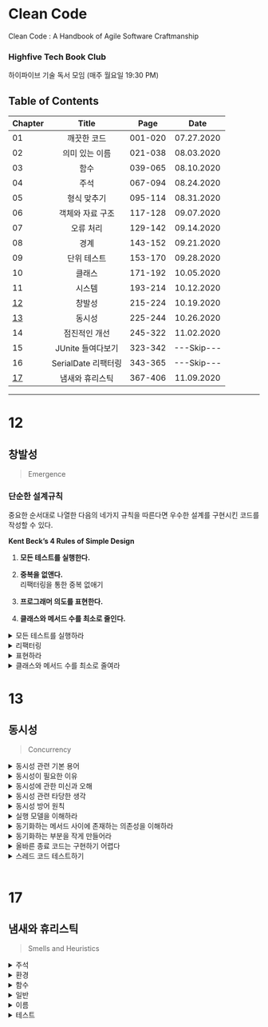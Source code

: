 # Clean Code
Clean Code : A Handbook of Agile Software Craftmanship  

### Highfive Tech Book Club
하이파이브 기술 독서 모임 (매주 월요일 19:30 PM)

## Table of Contents

|Chapter|       Title      | Page  |   Date   |
|-------|:----------------:|:-----:|:--------:|
|01     |깨끗한 코드          |001-020|07.27.2020|
|02     |의미 있는 이름       |021-038|08.03.2020|
|03     |함수               |039-065|08.10.2020|
|04     |주석               |067-094|08.24.2020|
|05     |형식 맞추기          |095-114|08.31.2020|
|06     |객체와 자료 구조      |117-128|09.07.2020|
|07     |오류 처리           |129-142|09.14.2020|
|08     |경계               |143-152|09.21.2020|
|09     |단위 테스트          |153-170|09.28.2020|
|10     |클래스             |171-192|10.05.2020|
|11     |시스템             |193-214|10.12.2020|
|[12](#12)|창발성             |215-224|10.19.2020|
|[13](#13)|동시성             |225-244|10.26.2020|
|14     |점진적인 개선        |245-322|11.02.2020|
|15     |JUnite 들여다보기   |323-342|---Skip---|
|16     |SerialDate 리팩터링 |343-365|---Skip---|
|[17](#17)|냄새와 휴리스틱      |367-406|11.09.2020|
---

# 12
## 창발성
> Emergence

### **단순한 설계규칙**

중요한 순서대로 나열한 다음의 네가지 규칙을 따른다면 우수한 설계를 구현시킨 코드를 작성할 수 있다.

**Kent Beck’s 4 Rules of Simple Design** 

1. **모든 테스트를 실행한다.**
2. **중복을 없앤다.**  
    리팩터링을 통한 중복 없애기

3. **프로그래머 의도를 표현한다.**
4. **클래스와 메서드 수를 최소로 줄인다.**

<details><summary>모든 테스트를 실행하라</summary>  

테스트를 통해 얻고자 하는 것은 무엇인가 ?  
  - 만들어 놓은 시스템이 설계도 처럼 잘 작동하는지 검증하기 위한 도구로 쓰기 위함.

테스트 가능한 시스템을 제작해나가는 과정에서 좋은 품질은 저절로 따라온다.  
그 이유는 좋은 품질과 직결되는 아래의 규칙을 준수 해야만 쉽게 테스트 케이스를 작성할수 있기 때문이다.

- 하나의 목적만 수행하는 작은 Class
- SRP 를 준수  
    SRP : Single Responsibility Principle | 단일 책임 원칙

- DIP 를 준수  
    DIP : Dependency Inversion Principle | 의존 관계 역전 원칙

    결합도를 낮추어야 테스트 케이스 작성이 쉽다.

테스트 케이스를 작성함으로써 일거양득(낮은 결합도, 높은 응집력)의 혜택을 얻게된다.

</details>

<details><summary>리팩터링</summary>  

코드를 점진적으로 리팩터링하자.  

중간 중간 코드가 몇줄이라도 추가되는 경우, 잠시 시간을 들여 설계를 조감해 보는 노력이 필요하다.

- 새로 추가한 코드가 설계 품질을 낮추었는가?

    if true

    ⇒ 해당 코드를 깔끔히 정리

    ⇒ 테스트 케이스 돌려 기존 기능이 깨졌는지 확인

이 단계에서 설계 품질을 높일수 있는 기법이 있다면 그것이 무엇이든 적용해도 괜찮다.

- 응집도 높이기
- 결합도 낮추기
- 관심사 분리하기
- 시스템 관심사를 모듈로 나누기
- 함수 및 클래스 크기 줄이기
- 더 나은 이름 선택하기
- 중복 없애기

</details>

<details><summary>표현하라</summary>  

유지보수를 위해 '개발자의 의도'를 분명히 표현할 줄 알아야 한다.

어찌되었든 '유지보수를 하는 개발자' 가 '코드를 작성한 개발자' 보다 코드를 깊이 이해할 가능성은 희박하다. 그렇기에 '코드를 작성하는 개발자'는 개발자는 코드별 의도가 무엇인지 명백히 들어나도록 짜야한다. 이는 결함과 유지보수 비용을 줄여준다.

아래의 법칙을 따르자.

1. **좋은 이름 선택하기**
2. **함수와 클래스 크기 가능한 줄이기**
3. **표준 명칭 사용하기**
4. **단위 테스트 케이스 작성하기**  
   테스트 케이스는 '예제로 보여주는 문서'라 할 수 있다. 이를 읽다보면 클래스 기능이 한 눈에 들어오게 된다.

</details>

<details><summary>클래스와 메서드 수를 최소로 줄여라</summary>  

클래스와 메서드 수를 줄이는 방법은 **중복을 제거**, **의도를 표현**, **SRP를 준수** 하는 것이다.

하지만 이 규칙(네가지 규칙중 우선순위가 가장 낮은)은 부득이한 상황이라면 넘어가도 좋다.  
대신 코드의 중복을 확실히 제거하고 코드의 의도를 잘 표현하도록 하자.

</details>

# 13
## 동시성
> Concurrency

<details><summary>동시성 관련 기본 용어</summary>  

- **한정된 자원 Bound Resource**  
   다중 스레드 환경에서 사용하는 자원으로, 크기나 숫자가 제한적이다.  
   - 예) 데이터베이스 연결, 길이가 일정한 읽기/쓰기 버퍼 등.

- **상호 배제 Mutual Exclusion**  
   한 번에 한 스레드만 공유 자료나 공유 자원을 사용할 수 있는 경우.

- **기아 Starvation**  
   한 스레드나 여러 스레드가 굉장히 오랫동안 혹은 영원히 자원을 기다린다.  
   - 예) 항상 짧은 스레드에게 우선순위를 준다면, 긴 스레드가 기아 상태에 빠진다.

- **데드락 Deadlock**  
   여러 스레드가 서로 끝나기를 기다린다.  
   모든 스레드가 각기 필요한 자원을 다른 스레드가 점유하는 바람에 어느 쪽도 더 이상 진행하지 못한다.

- **라이브락 Livelock**  
   락을 거는 단계에서 각 스레드가 서로를 방해한다.  
   스레드는 계속해서 진행하려 하지만, 공명(resonance)으로 인해, 굉장히 오랫동안 혹은 영원히 진행하지 못한다.

</details>

<details><summary>동시성이 필요한 이유</summary>  

결합(`coupling`)을 없애기 위해서 → 무엇(`what`)과 언제(`when`)를 분리하는 전략 세우기.  
   - 이를 잘 분리한다면 앱 구조와 효율이 극적으로 나아진다.

단일 스레드인 프로그램은 무엇과 언제가 밀접하게 연관되어 있다.  
그렇기에 Call stack 을 보면 프로그램 구동 상태를 쉽게 알 수 있다.

<img width="500" alt="Call stack" src="https://user-images.githubusercontent.com/48475824/130341758-e92b29d6-99c3-4260-83f6-695ed58934e1.png">

Image Credits : JS Conference

**단일 스레드 Debugging 방법**  
- Breakpoint 찍어 정지점 확인하기.

**Structural point of view**
프로그램은 거대한 루프 하나가 아니다. 작은 협력 프로그램 여럿으로 나누어져 있다.  
시스템을 이해하기가 쉽고 분리 하기도 쉽다.

**동시성의 예 : JAVA's Servlet Model**  
- 서블릿은 웹 혹은 EJB Container 라는 우산 아래서 돌아간다.
   
- 컨테이너는 동시성을 부분적으로 관리한다.
   
- 웹 요청이 들어올 때마다 웹 서버는 비동기식으로 서블릿을 실행한다.
   
- 서블릿 프로그래머는 들어오는 모든 웹 요청을 관리할 필요가 없다.
   
- 원칙적으로 각 서블릿 스레드는 다른 서블릿 스레드와 무관하게 자신만의 세상에서 돌아간다.
    <img width="338" alt="Servlet Concurrency" src="https://user-images.githubusercontent.com/48475824/130341778-05b37984-529d-4a6a-8a82-c7086a2204cc.png">

    Image Credits : [Servlet Concurrency](http://tutorials.jenkov.com/java-servlets/servlet-concurrency.html)

</details>

<details><summary>동시성에 관한 미신과 오해</summary>  

1. **동시성은 항상 성능을 높여준다?**  
  동시성은 때로 성능을 높여준다. 대기 시간이 아주 길어 여러 스레드가 프로세서를 공유할 수 있거나, 여러 프로세서가 동시에 처리할 독립적인 계산이 충분히 많은 경우에만 성능이 높아진다. 어느 쪽도 일상적으로 발생하는 상황은 아니다.

1. **동시성을 구현해도 설계는 변하지 않는다?**  
  단일 스레드 시스템과 다중 스레드 시스템은 설계가 판이하게 다르다.  
  일반적으로 무엇과 언제를 분리하면 시스템 구조가 크게 달라진다.

1. **웹 또는 EJB 컨테이너를 사용하면 동시성을 이해할 필요가 없다?**  
  실제로는 컨테이너가 어떻게 동작하는지, 어떻게 동시 수정, 데드락 등과 같은 문제를 피할 수 있는지를 알아야 한다.

</details>

<details><summary>동시성 관련 타당한 생각</summary>  

1. **동시성은 다소 부하를 유발한다.**  
  성능 측면에서 부하가 걸리며, 코드도 더 짜야 한다.

1. **동시성은 복잡하다.**  
  간단한 문제라도 동시성은 복잡하다.

1. **일반적으로 동시성 버그는 재현하기 어렵다.**  
  진짜 결함으로 간주되지 않고 일회성 문제로 여겨 무시하기 쉽다.

1. **동시성을 구현하려면 흔히 근본적인 설계 전략을 재고해야 한다.**

</details>

<details><summary>동시성 방어 원칙</summary>  

- **단일 책임 원칙 Single Responsibility Principle**  
  `solution`: 다른 코드와 분리할 것.

  SRP : 주어진 메서드/클래스/컴포넌트를 변경할 이유는 오직 하나.  
    - 동시성 관련 코드는 다른 코드와 분리할 것.  
        👷🏻‍♀️ 주의 👷🏻‍♀️  동시성과 관련이 없는 코드에 동시성을 곧바로 구현하는 실수를 범하지 말자
    - 동시성 코드는 독자적인 개발, 변경, 조율 주기가 있다.

- **자료 범위를 제한하라**  
  `solution`: 자료를 캡슐화 할 것. 공유 자료를 최대한 줄일 것.

  공유 자료를 줄이지 않는다면 여러 스레드가 서로 간섭하므로 예상치 못한 결과가 발생하게 된다.

  해결책 → 공유 객체를 사용하는 코드 내 임계영역(critical section)을 Synchronized 키워드로 보호

  **[공유 자료를 수정하는 위치가 많을수록 발생하는 문제점들]**
  - 보호할 임계영역을 빼먹는다. ⇒ 공유 자료를 수정하는 모든 코드가 망가짐.

  - 모든 임계영역을 올바로 보호했는지(DRY 위반) 확인하느라 똑같은 노력과 수고를 반복한다.

  - 버그를 찾기가 더 어려워짐.

- **자료 사본을 사용하라**  
  공유 객체를 피하게 될수록 코드가 문제를 일으킬 가능성도 아주 낮아지게 된다.

  공유 자료를 줄이려면 제일 좋기로는 처음부터 공유하지 말아야 한다.
   
  - 읽기 전용으로 사용하기
   
  - 각 스레드가 객체를 복사해 사용한 후 한 스레드가 해당 사본에서 결과를 가져오기. 
    객체를 복사하는 시간과 부하가 걱정스러울 수도 있다. 그렇다면 복사 비용이 진짜 문제인지 실측해볼 필요가 있다.

  사본으로 동기화를 피할 수 있다면 내부 잠금을 없애 절약한 수행 시간이 사본 생성과 가비지 컬렉션에 드는 부하를 상쇄할 가능성이 크다.

- **스레드는 가능한 독립적으로 구현하라**  
   `solution`: 독자적인 스레드로, 가능하면 다른 프로세서에서 돌려도 괜찮도록 자료를 독립적인 단위로 분할할것.

   - 자신만의 세상에 존재하는 스레드를 구현.
     - 다른 스레드와 자료를 공유하지 말것.  
      각 스레드는 클라이언트 요청 하나를 처리하도록 만든다.

      - 모든 정보는 비공유 출처에서 가져오며 로컬 변수에 저장.  
        서블릿 코드가 로컬 변수만 사용한다면 서블릿이 동기화 문제를 일으킬 가능성은 전무하다.
  
</details>

<details><summary>실행 모델을 이해하라</summary>  

**생산자-소비자 Producer-Consumer**  
- 하나 이상 생산자 스레드가 정보를 생성해 버퍼buffer나 대기열queue에 넣는다.
   
- 하나 이상 소비자 스레드가 대기열에서 정보를 가져와 사용한다.
   
- 생산자 스레드와 소비자 스레드가 사용하는 대기열은 한정된 자원이다.
  - 생산자 스레드 → 대기열에 빈 공간이 있으면 정보를 채움
    - 빈 공간이 생길 때까지 기다림
    - 대기열에 정보를 채운 후 소비자 스레드에게 “대기열에 정보가 있다" 시그널을 보냄

  - 소비자 스레드 → 대기열에 정보가 있어야 가져옴
     - 정보가 채워질 때까지 기다림
     - 대기열에서 정보를 읽어들인 후 “대기열에 빈 공간이 있다" 시그널을 보냄

   대기열을 올바로 사용하고자 생산자 스레드와 소비자 스레드는 서로에게 시그널을 보낸다.  
   잘못하면 생산자 스레드와 소비자 스레드가 둘 다 진행 가능함에도 불구하고 동시에 서로에게서 시그널을 기다릴 가능성이 존재한다.

**읽기-쓰기 Readers-Writers**  
읽기 스레드를 위한 주된 정보원으로 공유 자원을 사용하고 쓰기 스레드가 이 공유 자원을 이따금 갱신하는 경우 발생하는 문제는 throughput(처리율) 이다.

- 처리율을 강조하면 기아(starvation) 현상이 생기거나 오래된 정보가 쌓인다.
  - 갱신을 허용하면 처리율에 영향을 미친다.
  - 복잡한 균형잡기가 필요다. 대개는 쓰기 스레드가 버퍼를 오랫동안 점유하는 바람에 여러 읽기 스레드가 버퍼를 기다리느라 처리율이 떨어진다.
  
- 읽기 스레드 요구와 쓰기 스레드 요구를 적절히 만족시켜 처리율도 적당히 높이고 기아도 방지하는 해법이 필요하다.
  - 읽기 스레드가 없을 때까지 갱신을 원하는 쓰기 스레드가 버퍼를 기다리게 하기.
    - 하지만 읽기 스레드가 계속 이어진다면 쓰기 스레드는 기아 상태에 빠진다.반면, 쓰기 스레드에게 우선권을 준 상태에서 쓰기 스레드가 계속 이어진다면 처리율이 떨어진다.
    - 양쪽 균형을 잡으면서 동시 갱신 문제를 피하는 해법이 필요하다.

**식사하는 철학자들 Dining Philosophers**  
   
<img width="338" alt="Dining Philosophers" src="https://user-images.githubusercontent.com/48475824/130341804-88dbab25-248f-4b34-b726-3ebfdae98c96.png">

Image Credits : [Dining Philosophers](https://sphof.readthedocs.io/test2.html)

</details>

<details><summary>동기화하는 메서드 사이에 존재하는 의존성을 이해하라</summary>  
   
동기화하는 메서드 사이에 의존성이 존재하면 동시성 코드에 찾아내기 어려운 버그가 생긴다.  
권장사항 : 공유 객체 하나당 메서드 하나

만약 **공유 객체 하나에 여러 메서드**가 필요한 상황이라면 아래 방법을 이용할 수 있다.  
1. **클라이언트에서 잠금**  
  클라이언트에서 첫 번째 메서드를 호출하기 전에 서버를 잠근다.  
  마지막 메서드를 호출할 때까지 잠금을 유지한다.

1. **서버에서 잠금**  
  서버에다 “서버를 잠그고 모든 메서드를 호출할 후 잠금을 해제하는" 메서드를 구현한다.  
  클라이언트는 이 메서드를 호출한다.

1. **연결 서버**
  잠금을 수행하는 중간 단계를 생성한다.  
  ‘서버에서 잠금’ 방식과 유사하지만 원래 서버는 변경하지 않는다.

</details>

<details><summary>동기화하는 부분을 작게 만들어라</summary>   

락은 스레드를 지연시키고 부하를 가중시킨다.  
임계영역(critical section)은 반드시 보호해야 한다. 코드를 짤 때, 임계영역수를 최대한 줄이기!  

`Do NOT` → 임계영역 개수를 줄인답시고 거대한 임계영역 하나로 구현하면(필요 이상으로 임계 영역 크기를 키우면) 스레드 간에 경쟁이 늘어나고 프로그램 성능이 떨어진다.

</details>

<details><summary>올바른 종료 코드는 구현하기 어렵다</summary>  

- 깔끔하게 종료하는 코드는 올바로 구현하기 어렵다.  
  - 흔히 발생하는 문제 : 데드락 → 스레드가 절대 오지 않을 시그널을 기다림.

- 종료 코드를 개발 초기부터 고민하고 동작하게 초기부터 구현할것.  
  오래 걸리고 어려우므로 이미 나온 알고리즘을 검토하자.

</details>

<details><summary>스레드 코드 테스트하기</summary>  
<br>
비록 테스트를 통해 코드가 올바로 작성되었다고 보장할수는 없더라도 위험성을 낮추어 준다.  
- 문제를 노출하는 테스트 케이스를 작성할것.  
  테스트가 실패하면 원인 추적

- 프로그램 설정과 시스템 설정과 부하를 바꿔가며 돌리기.  
  다시 돌렸더니 통과하더라는 이유로 그냥 넘어가면 절대로 안 된다.

**지침 사항**
- 말이 안 되는 실패는 잠정적인 스레드 문제로 취급할것.

- 다중 스레드를 고려하지 않은 순차 코드부터 제대로 돌게 만들것.

- 다중 스레드를 쓰는 코드 부분을 다양한 환경에 쉽게 끼워 넣을 수 있도록 스레드 코드를 구현할것.

- 다중 스레드를 쓰는 코드 부분을 상황에 맞춰 조정할 수 있게 작성할것.

- 프로세서 수보다 많은 스레드를 돌려볼것.

- 다른 플랫폼에서 돌려볼것.

- 강제로 실패를 일으키게 하기 위해 코드에 보조 코드를 넣어 돌려볼것.

</details>
<br>

# 17
## 냄새와 휴리스틱
> Smells and Heuristics

<details><summary>주석</summary>  

1. **(X) 부적절한 정보**  
   다른 시스템(`소스 코드 관리 시스템, 버그 추적 시스템 등`)에 저장할 정보  
      - 변경 이력   

1. **(X) 쓸모 없는 주석**
   쓸모 없는 주석은 코드를 그릇된 방향으로 이끌게 되니 주의!
      - 오래된 주석
      - 엉뚱한 주석
      - 잘못된 주석

1. **(X) 중복된 주석**  
   구구절절 설명하는 주석

1. **(X) 성의 없는 주석**  
   성의 없는 주석을 달지 않도록
      - 단어를 신중이 선택할 것
      - 올바른 문법과 구두점을 사용할 것

1. **(X) 주석 처리된 코드**  
   발견되는 즉시 지워버릴 것.  
   나중에 필요한 사람이 소스 코드 관리 시스템에서 해당 코드를 찾으면 된다.

</details>


<details><summary>환경</summary>

1. **(X) 여러 단계로 빌드**  
   명령어 하나로 빌드할 수 있도록 해야 한다.

1. **(X) 여러 단계로 테스트**  
   명령어 하나로 모든 단위테스트가 돌아가도록 해야 한다.

</details>


<details><summary>함수</summary>

1. **(X) 너무 많은 인수**  
   인수는 작으면 작을 수록 좋다. 아예 없는 것이 최고.

1. **(X) 출력 인수**  
   출력 인수가 존재함으로써 함수는 직관적이지 않게 된다. 출력 인수를 없애자.

1. **(X) 플래그 인수**  
   플래그 인수는 혼란을 초래, 플래그 인수를 피하자.

1. **(X) 죽은 함수**  
   호출되지 않는 함수(`죽은 코드`)는 삭제하자.

</details>


<details><summary>일반</summary>

1. **(X) 한 소스 파일에 여러 언어 사용**  
   한 소스 파일에 한가지 언어를 사용하는 것이 이상적.

1. **(X) 당연한 동작을 구현하지 않았을 경우**  
   당연한 동작을 구현해놓지 않으면 코드를 읽는 독자는 저자에 대한 신뢰가 무너진다.    
   결과적으로 독자는 다른 코드를 신임하지 못한채 일일이 살펴보게 된다.

1. **(X) 올바로 처리하지 않은 경계**  
   개발자의 머리속에서 코드를 돌려본후 끝내는 게으름을 피우지 말것.  
   실질적으로 잘 돌아가는지 확인하고, 모든 경계 조건을 테스트 해보라(`테스트 케이스 작성`).

1. **(X) 안전 절차 무시**  
   컴파일러 경고 일부를 무시하지 말자.   
   실패하는 테스트를 나중으로 미뤄두지 말자.

1. **(X) 중복**  
   DRY(`Don't Repeat Yourself`) 원칙을 기억하자.
   Once and Only Once 규칙을 따르자.
   중복된 코드를 발견했다면 추상화 할 타이밍이다.
      - 루틴으로 분리
      - 클래스로 분리
   switch/case & if/else 문은 다형성으로 대체할 것.
   유사한 알고리즘은 TEMPLATE METHOD 또는 STRATEGY 패턴을 사용할 것.

1. **(X) 올바르지 못한 추상화 수준**  
   추상화는 저차원 상세 개념에서 고차원 일반 개념을 분리해야 한다.
   기초 클래스에서 제외할 것
      - 세부 구현과 관련된 상수
      - 세부 구현과 관련된 변수
      - 세부 구현과 관련된 유틸리티 함수

1. **(X) 파생 클래스에 의존하는 기초 클래스**  
   기억하자, 파생 클래스와 기초 클래스를 나누는 이유는 서로간의 독립성을 보장하기 위함이다.  
   이는 유지보수(`특정 컴포넌트 변경시 해당 변경이 시스템에 미치는 영향이 작아짐`)를 수월하게 진행할 수 있도록 해준다.

1. **(X) 과도한 정보**    
   잘 정의된 모듈 == 작은 인터페이스 == 낮은 결합도

   **숨겨여 할 것들**
      - 자료
      - 유틸리티 함수
      - 상수
      - 임시 변수

1. **(X) 죽은 코드**  
   죽은 코드 == 실행되지 않는 코드  
   죽은지 오래일 수록 악취는 강해진다, 장례(`시스템에서 제거`)를 치뤄주자.

1. **(O) 수직 분리**   
   옳바른 수직 분리란,
      - 변수/함수 : 사용되는 위치에 가깝게 정의
      - 지역변수 : 처음으로 사용하기 직전에 선언
      - 비공개 함수: 처음으로 호출되는 위치와 가깝게 위치시킬 것

1. **(X) 일관성 부족**  
   표기법은 신중하게 선택하고, 한번 선택한 표기법은 신중하게 유지하며 따르자.
  이로인해 코드를 일기 쉬워지며 수정하기도 수월해진다.

1. **(X) 잡동사니**  
  아래와 같은 잡동사니를 제거할 것
    - 비어 있는 기본 생성자
    - 아무도 사용하지 않는 변수
    - 아무도 호출하지 않는 함수
    - 정보를 제공하지 못하는 주석

1. **(X) 인위적 결합**  
   서로 무관한 개념은 인위적으로 결합하지 않는다.
      - 인위적인 결합 ⇒ 직접적인 상호작용이 없는 두 모듈의 결합
   **해결법**
    - 함수, 상수, 변수 선언시 올바른 위치가 어디인지 충분히 고민한 후 배치

1. **(X) 기능 욕심**  
   클래스 메서드는 자기 클래스의 변수/함수 외에 다른 클래스의 변수/함수를 조작해서는 안된다.  
   타 클래스의 기능을 욕심내어 범위를 침범하지 말자.

1. **(X) 선택자 인수**  
   선택자 인수는 목적을 기억하기 어렵게 만든다.  
   이는 게으름으로 부터 비롯되는 경우가 많다, true/false 의 인수를 전달하는 대신 함수를 여럿으로 쪼개자.

1. **(X) 모호한 의도**  
  모호한 의도를 가진 코드는 제거하자
     - 행을 바꾸지 않은 수식
     - 매직 번호

1. **(X) 잘못 지운 책임**  
   기능을 영리하게 배치할 줄 알아야 한다.
     - 개발자에게 편리한 함수에 배치 ⇒ 독자에게 직관 적인 위치로 배치

1. **(X) 부적절한 static 함수**  
   재정의할 가능성이 있는 함수는 static 함수로 정의하지 말것. 대신 인스턴스 함수를 사용하자.

1. **(O) 서술적 변수**  
   짧은 코드를 추구하기 보다는 이해를 돕기 위한 서술적인 코드(여러 단계로 나뉜)를 작성할 것

1. **(O) 이름과 기능이 일치하는 함수**  
   이름만으로 함수가 분명하지 않는다면 잘못 지은 이름이다.  
   함수가 구현한 기능과 이름이 일치하는지 확인하자.

1. **(O) 알고리즘을 이해하라**  
   괴상한 코드는 알고리즘을 충분히 이해하지 않은 상태에서 코드를 작성할때 비롯된다.  
   알고리즘 이해 없이 if 문 또는 플래그를 넣어 돌려보며 구현해 나가기 때문.
   알고리즘을 이해한 채 코드를 구현했다는 것.
      - 테스트 케이스를 모두 통과해야 함.
      - 작성자가 올바른 알고리즘이라는 것을 알아야 함.
      - 기능이 뻔히 보일 정도로 함수를 깔끔하게 작성해야 함.

1. **(O) 논리적 의존성은 물리적으로 드러내라**  
   한 모듈이 상대 모듈에 논리적으로 의존한다면 물리적인 의존성도 부여해야 한다.

1. **(O) If/Else 혹은 Switch/Case 문보다 다형성을 사용하라**  
   다형성 객체가 switch 문을 대신하게 하자.

1. **(O) 표준 기법을 따르라**  
   업계 표준 기법을 따르도록 하자. 팀이 정한 표준은 팀원들 모두가 따라야 한다.

1. **(O) 매직 숫자는 명명된 상수로 교체**  
   일반적으로 숫자는 명명된 상수를 사용하자.

1. **(O) 정확하라**  
   코드에서 무언가를 결정할 때는 대충 결정하지 말고 정확히 결정해야 한다.

   **정확한 결정을 내리는 법**  
    - 결정을 내리는 이유를 알 것.
    - 예외를 처리할 방법을 알 것.

   코드에서 모호성과 부정확성은 의견차이거나 게으름의 결과이다.

1. **(O) 관례보다 구조 사용**  
1. **(O) 조건을 캡슐화**  
   Good ⇒ `if (shouldBeDeleted(timer))`  
   &nbsp;&nbsp;&nbsp;Bad ⇒ `(timer.hasExpired() && !timer.isRecurrent())`

1. **(O) 부정 조건은 피하라**  
   부정 조건은 긍정 조건보다 이해하기 어렵기에 긍정 조건을 사용하도록 하자.  
   Good ⇒ `if (buffer.shouldCompact())`  
   &nbsp;&nbsp;&nbsp;Bad ⇒ `if (!buffer.shouldNotCompact())`  

1. **(O) 함수는 한 가지만**  
   여러 작업을 하는 함수라면 한 가지 기능만 담당하도록 여러개의 함수로 쪼갤 것.

1. **(X) 숨겨진 시간적인 결합**  
   함수가 호출되는 순서를 명백히 드러내도록 해야한다.

1. **(O) 일관성 유지**  
   구조에 일관성이 없다면 깨진 유리창 법칙처럼 남들도 비일관적인 코드를 작성하게 된다.

1. **(O) 경계 조건 캡슐화**  
   여러곳에서 경계 조건을 처리하지 말 것.  
   한 곳에서 별도로 처리하도록 하자.

1. **(O) 함수는 추상화 수준을 한 단계만 내려가야 한다**  
   함수의 추상화 수준은 이름이 의미하는 것보다 한 단계정도만 낮아야 한다.

1. **(O) 설정 정보는 최상위 단계에**  
   기본값 상수나 설정 관련 상수는 추상화 최상위 단계에 두어야 한다.

1. **(O) 추이적 탐색 피하기**  
   한 모듈이 주변 모듈을 알지 못하도록 만들어야 한다.
     - Law of Demeter ⇒ 자신이 직접 사용하는 모듈만 알아야 한다.  
        Bad ⇒ `a.getB().getC().doSomething();`

</details>


<details><summary>이름</summary>

1. **(O) 서술적인 이름 사용**  
   신중하게 서술적인 이름을 고를 것.  
   코드가 변했다면 이전에 지은 이름이 적합한지 확인할 것.

1. **(O) 적절한 추상화 수준에서 이름을 선택**  
   구현을 드러내는 이름을 사용하지 말것.

1. **(O) 가능하다면 표준 명명법을 사용**  

1. **(O) 명확한 이름**  
   명확한 이름 == 함수/변수의 목적이 명확히 드러나는 이름  
   Good ⇒ `renamePageAndOptionallyAllReferences`  
   &nbsp;&nbsp;&nbsp;Bad ⇒ `doRename`

1. **(O) 긴 범위는 긴 이름을 사용**  
   이름 길이는 범위의 길이에 비례해야 한다.  
      - 작은 범위 ⇒ 짧은 이름
      - 큰 범위 ⇒ 긴 이름

1. **(O) 인코딩 피하기**   
   이름에 유형 정보다 범위 정보를 넣지 말것.

1. **(O) 이름으로 부수 효과 설명**  
   함수/변수/클래스가 하는 일을 기술하는 이름을 사용하자.  
   Good ⇒ `getOos`  
  &nbsp;&nbsp;&nbsp;Bad ⇒ `createOrReturnOos`

</details>


<details><summary>테스트</summary>

1. **(X) 불충분한 테스트**  
   충분한 정도의 테스트란  
      - 깨질 만한 부분을 모두 테스트 한 정도

1. **(O) 커버리지 도구 사용**  
   커버리지 도구를 사용함으로써 테스트가 빠뜨리는 부분이 어디인지 쉽게 확인 가능하다.

1. **(O) 사소한 테스트를 건너뛰지 말것**  
   사소한 테스트는 짜기 쉽다는 이유로 건너뛰지 말자.

1. **(X) 무시한 테스트**  
   특정 부분을 테스트 하지 않고 무시한 채 지나갔다는 것은 모호한 부분이라는 것을 의미한다.  
   불분명한 요구사항을 분명하게 만들자.

1. **(O) 경계 조건을 테스트**  
   경계 조건은 각별히 신경써야 한다.

1. **(O) 버그 주변은 철저히 테스트**  
   버그는 모여 있는 경향이 있다.  
   한 함수에서 버그가 발생 하였다면 다른 버그는 없는지 철저히 테스트해보자.

1. **(O) 실패 패턴 살피기**  
   실패에도 패턴이 있을 수 있다. 이를 통해 문제를 진단하자.

1. **(O) 테스트 커버리지 패턴 살피기**  

1. **(O) 테스트는 빨라야 한다**  
   느린 테스트는 사용하지 않게 되므로 테스트 케이스들이 빠르게 돌아갈 수 있도록 작성하자.

</details>
